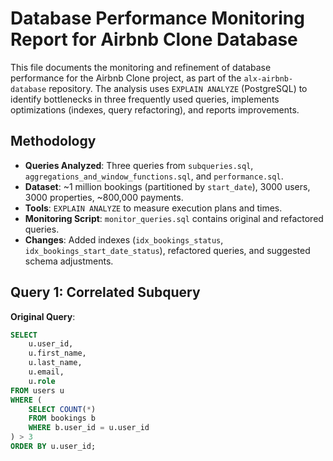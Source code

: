 # Database Performance Monitoring Report for Airbnb Clone Database

This file documents the monitoring and refinement of database performance for the Airbnb Clone project, as part of the `alx-airbnb-database` repository. The analysis uses `EXPLAIN ANALYZE` (PostgreSQL) to identify bottlenecks in three frequently used queries, implements optimizations (indexes, query refactoring), and reports improvements.

## Methodology

- **Queries Analyzed**: Three queries from `subqueries.sql`, `aggregations_and_window_functions.sql`, and `performance.sql`.
- **Dataset**: ~1 million bookings (partitioned by `start_date`), 3000 users, 3000 properties, ~800,000 payments.
- **Tools**: `EXPLAIN ANALYZE` to measure execution plans and times.
- **Monitoring Script**: `monitor_queries.sql` contains original and refactored queries.
- **Changes**: Added indexes (`idx_bookings_status`, `idx_bookings_start_date_status`), refactored queries, and suggested schema adjustments.

## Query 1: Correlated Subquery

**Original Query**:
```sql
SELECT 
    u.user_id,
    u.first_name,
    u.last_name,
    u.email,
    u.role
FROM users u
WHERE (
    SELECT COUNT(*) 
    FROM bookings b 
    WHERE b.user_id = u.user_id
) > 3
ORDER BY u.user_id;